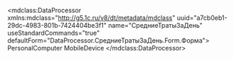 <?xml version="1.0" encoding="UTF-8"?>
<mdclass:DataProcessor xmlns:mdclass="http://g5.1c.ru/v8/dt/metadata/mdclass" uuid="a7cb0eb1-29dc-4983-801b-7424404be3f1" name="СредниеТратыЗаДень" useStandardCommands="true" defaultForm="DataProcessor.СредниеТратыЗаДень.Form.Форма">
  <synonym key="ru" value="Средние траты за день"/>
  <producedTypes>
    <objectType typeId="d19ebe76-b912-43cc-805b-ad1361f7d955" valueTypeId="3e6d1bb4-e94e-4436-9f95-adfcf56f33ae"/>
    <managerType typeId="580b42ec-2350-4bde-93aa-ab134fde7d67" valueTypeId="e3ff9491-1d9e-4b8f-8660-8b742907eb29"/>
  </producedTypes>
  <forms uuid="8e203480-8455-4f31-9ff3-7ae9fd891b32" name="Форма">
    <usePurposes>PersonalComputer</usePurposes>
    <usePurposes>MobileDevice</usePurposes>
    <synonym key="ru" value="Форма"/>
  </forms>
</mdclass:DataProcessor>
